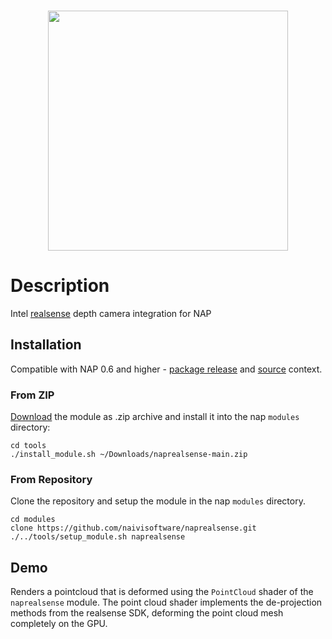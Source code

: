 <br>
<p align="center">
  <img width=384 src="https://download.nap-labs.tech/identity/svg/logos/nap_logo_blue.svg">
</p>

# Description

Intel [realsense](https://www.intelrealsense.com/) depth camera integration for NAP

## Installation
Compatible with NAP 0.6 and higher - [package release](https://github.com/napframework/nap/releases) and [source](https://github.com/napframework/nap) context.

### From ZIP

[Download](https://github.com/naivisoftware/naprealsense/archive/refs/heads/main.zip) the module as .zip archive and install it into the nap `modules` directory:
```
cd tools
./install_module.sh ~/Downloads/naprealsense-main.zip
```

### From Repository

Clone the repository and setup the module in the nap `modules` directory.

```
cd modules
clone https://github.com/naivisoftware/naprealsense.git
./../tools/setup_module.sh naprealsense
```

## Demo

Renders a pointcloud that is deformed using the `PointCloud` shader of the `naprealsense` module. 
The point cloud shader implements the de-projection methods from the realsense SDK, deforming the point cloud mesh completely on the GPU.
